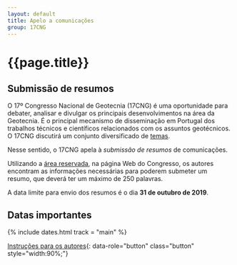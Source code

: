 ```yaml
---
layout: default
title: Apelo a comunicações
group: 17CNG
---
```


# {{page.title}}

## Submissão de resumos

O 17º Congresso Nacional de Geotecnia (17CNG) é uma oportunidade para debater, analisar e divulgar os principais desenvolvimentos na área da Geotecnia. 
É o principal mecanismo de disseminação em Portugal dos trabalhos técnicos e científicos relacionados com os assuntos geotécnicos.
O 17CNG discutirá um conjunto diversificado de [temas](objectives-CNG.html).
 
Nesse sentido, o 17CNG apela à *submissão de resumos* de comunicações.
 
Utilizando a [área reservada](submission-CNG.html), na página Web do Congresso, 
os autores encontram as informações necessárias para poderem submeter
um resumo, que deverá ter um máximo de 250 palavras.

A data limite para envio dos resumos é o dia **31 de outubro de 2019**.


## <i class="fa fa-calendar"></i> Datas importantes

{% include dates.html track = "main" %}

[Instruções para os autores](submission-CNG.html){: data-role="button" class="button" style="width:90%;"}
